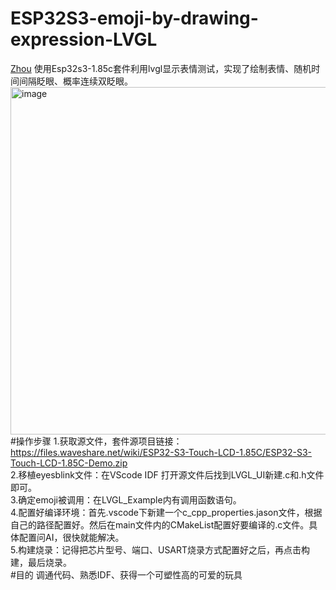 # ESP32S3-emoji-by-drawing-expression-LVGL
[Zhou](http://blog.csdn.net/guodongxiaren) 
使用Esp32s3-1.85c套件利用lvgl显示表情测试，实现了绘制表情、随机时间间隔眨眼、概率连续双眨眼。<br>
<img width="510" height="556" alt="image" src="https://github.com/user-attachments/assets/417b158c-1191-4be2-9f00-189ab3d1d77d" />
#操作步骤
1.获取源文件，套件源项目链接：https://files.waveshare.net/wiki/ESP32-S3-Touch-LCD-1.85C/ESP32-S3-Touch-LCD-1.85C-Demo.zip<br>
2.移植eyesblink文件：在VScode IDF 打开源文件后找到LVGL_UI新建.c和.h文件即可。<br>
3.确定emoji被调用：在LVGL_Example内有调用函数语句。<br>
4.配置好编译环境：首先.vscode下新建一个c_cpp_properties.jason文件，根据自己的路径配置好。然后在main文件内的CMakeList配置好要编译的.c文件。具体配置问AI，很快就能解决。<br>
5.构建烧录：记得把芯片型号、端口、USART烧录方式配置好之后，再点击构建，最后烧录。<br>
#目的
调通代码、熟悉IDF、获得一个可塑性高的可爱的玩具<br>
